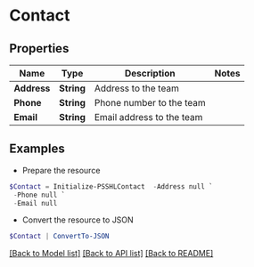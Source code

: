 # Contact
## Properties

Name | Type | Description | Notes
------------ | ------------- | ------------- | -------------
**Address** | **String** | Address to the team | 
**Phone** | **String** | Phone number to the team | 
**Email** | **String** | Email address to the team | 

## Examples

- Prepare the resource
```powershell
$Contact = Initialize-PSSHLContact  -Address null `
 -Phone null `
 -Email null
```

- Convert the resource to JSON
```powershell
$Contact | ConvertTo-JSON
```

[[Back to Model list]](../README.md#documentation-for-models) [[Back to API list]](../README.md#documentation-for-api-endpoints) [[Back to README]](../README.md)

